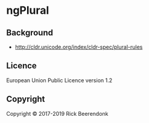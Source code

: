 # ngPlural

## Background

- http://cldr.unicode.org/index/cldr-spec/plural-rules

## Licence

European Union Public Licence version 1.2

## Copyright

Copyright © 2017-2019 Rick Beerendonk

